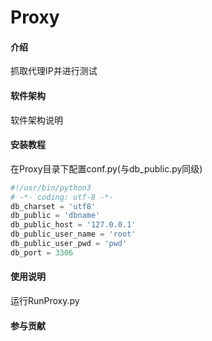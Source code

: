 # Proxy

#### 介绍
抓取代理IP并进行测试

#### 软件架构
软件架构说明


#### 安装教程
在Proxy目录下配置conf.py(与db_public.py同级)
```py
#!/usr/bin/python3
# -*- coding: utf-8 -*-
db_charset = 'utf8'
db_public = 'dbname'
db_public_host = '127.0.0.1'
db_public_user_name = 'root'
db_public_user_pwd = 'pwd'
db_port = 3306
```

#### 使用说明

运行RunProxy.py

#### 参与贡献


